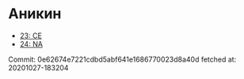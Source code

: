 # Аникин
- [23: CE](23.md)
- [24: NA](24.md)

Commit: 0e62674e7221cdbd5abf641e1686770023d8a40d
 fetched at: 20201027-183204
